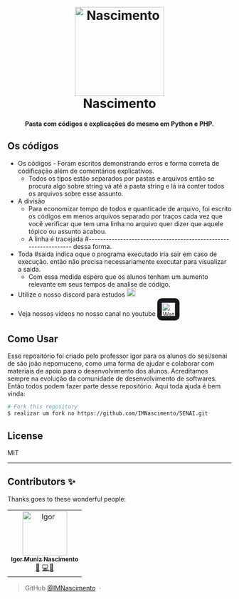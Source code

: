 <h1 align="center">
  <br>
  <a href="#"><img src="https://narmament.com/src/imagem/logo.png" alt="Nascimento" width="200"></a>
  <br>
  Nascimento
  <br>
</h1>

<h4 align="center">Pasta com códigos e explicações do mesmo em Python e PHP.</h4>

## Os códigos

* Os códigos - Foram escritos demonstrando erros e forma correta de códificação além de comentários explicativos.
  - Todos os tipos estão separados por pastas e arquivos então se procura algo sobre string vá até a pasta string e lá irá conter todos os arquivos sobre esse assunto.
* A divisão
  - Para economizar tempo de todos e quanticade de arquivo, foi escrito os códigos em menos arquivos separado por traços cada vez que você verificar que tem uma linha no arquivo quer dizer que aquele tópico ou assunto acabou.
  -  A linha é tracejada #---------------------------------------------------------------- dessa forma.
* Toda #saida indica oque o programa executado iria sair em caso de execução. então não precisa necessariamente executar para visualizar a saida.
  -  Com essa medida espero que os alunos tenham um aumento relevante em seus tempos de analise de código. 
* Utilize o nosso discord para estudos <a href="https://discord.gg/x4XyBtgF"><img src="https://cloud.githubusercontent.com/assets/6291467/26705903/96c2d66e-477c-11e7-9f4e-f3c0efe96c9a.png" width="20px" heigth="20px"></a>
* Veja nossos videos no nosso canal no youtube <a href="https://www.youtube.com/channel/UC2UniIDdpqHH6tUFedkMfJQ"><img src="https://cdn-icons-png.flaticon.com/512/1384/1384060.png" style="width:30px; heigth:30px; border-radius: 10px;" alt="Watch the video"  border="10" /></a>


## Como Usar

Esse repositório foi criado pelo professor igor para os alunos do sesi/senai de são joão nepomuceno, como uma forma de ajudar e colaborar com materiais de apoio para o desenvolvimento dos alunos. Acreditamos sempre na evolução da comunidade de desenvolvimento de softwares. Então todos podem fazer parte desse repositório. Aqui toda ajuda é bem vinda:

```bash
# Fork this repository
$ realizar um fork no https://github.com/IMNascimento/SENAI.git


```

## License

MIT

---

## Contributors ✨

Thanks goes to these wonderful people:

<table>
  <tr>
    <td align="center"><a href="https://github.com/IMNascimento"><img src="https://avatars.githubusercontent.com/u/28989407?v=4" width="100px;" alt="Igor"/><br /><sub><b>Igor Muniz Nascimento</b></sub></a><br /> <a href="#blog-CompuIves" title="Blogposts">📝</a> <a href="https://github.com/codesandbox/codesandbox-client/commits?author=CompuIves" title="Code">💻</a><a href="#question-Tushkiz" title="Answering Questions">💬</a> </td>
  </tr>
</table>

<!-- markdownlint-enable -->
<!-- prettier-ignore-end -->
<!-- ALL-CONTRIBUTORS-LIST:END -->

<!--
> [amitmerchant.com](https://www.amitmerchant.com) &nbsp;&middot;&nbsp;
> Twitter [@amit_merchant](https://twitter.com/amit_merchant)
-->
> GitHub [@IMNascimento](https://github.com/IMNascimento) &nbsp;&middot;&nbsp;


